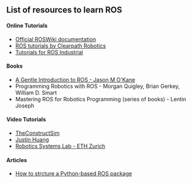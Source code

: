 ## List of resources to learn ROS
#### Online Tutorials
* [Official ROSWiki documentation](http://wiki.ros.org/)
* [ROS tutorials by Clearpath Robotics](http://www.clearpathrobotics.com/assets/guides/kinetic/ros/)
* [Tutorials for ROS Industrial](https://industrial-training-master.readthedocs.io/en/melodic/index.html) 

#### Books
* [A Gentle Introduction to ROS - Jason M O'Kane](https://cse.sc.edu/~jokane/agitr/)
* Programming Robotics with ROS - Morgan Quigley, Brian Gerkey, William D. Smart
* Mastering ROS for Robotics Programming (series of books) - Lentin Joseph

#### Video Tutorials
* [TheConstructSim](https://www.youtube.com/watch?v=DBFYZRMLr70&list=PLK0b4e05LnzZWg_7QrIQWyvSPX2WN2ncc)
* [Justin Huang](https://www.youtube.com/watch?v=9U6GDonGFHw&list=PLJNGprAk4DF5PY0kB866fEZfz6zMLJTF8)
* [Robotics Systems Lab - ETH Zurich](https://www.youtube.com/watch?v=0BxVPCInS3M&list=PLE-BQwvVGf8HOvwXPgtDfWoxd4Cc6ghiP)

#### Articles
* [How to strcture a Python-based ROS package](http://www.artificialhumancompanions.com/structure-python-based-ros-package/)
